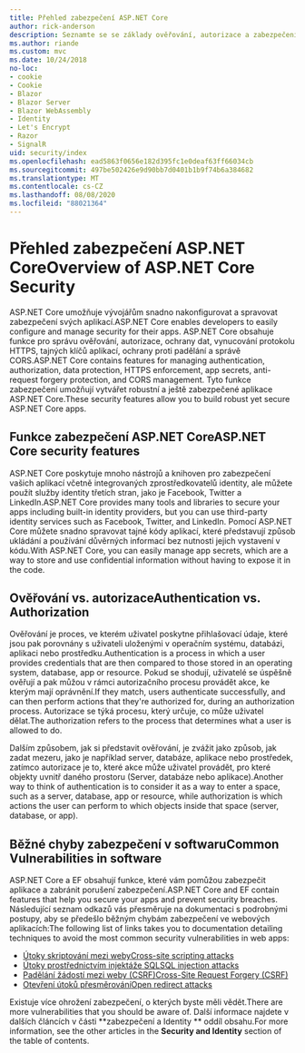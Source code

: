 ```yaml
---
title: Přehled zabezpečení ASP.NET Core
author: rick-anderson
description: Seznamte se se základy ověřování, autorizace a zabezpečení v ASP.NET Core.
ms.author: riande
ms.custom: mvc
ms.date: 10/24/2018
no-loc:
- cookie
- Cookie
- Blazor
- Blazor Server
- Blazor WebAssembly
- Identity
- Let's Encrypt
- Razor
- SignalR
uid: security/index
ms.openlocfilehash: ead5863f0656e182d395fc1e0deaf63ff66034cb
ms.sourcegitcommit: 497be502426e9d90bb7d0401b1b9f74b6a384682
ms.translationtype: MT
ms.contentlocale: cs-CZ
ms.lasthandoff: 08/08/2020
ms.locfileid: "88021364"
---
```

# <a name="overview-of-aspnet-core-security"></a><span data-ttu-id="37987-103">Přehled zabezpečení ASP.NET Core</span><span class="sxs-lookup"><span data-stu-id="37987-103">Overview of ASP.NET Core Security</span></span>

<span data-ttu-id="37987-104">ASP.NET Core umožňuje vývojářům snadno nakonfigurovat a spravovat zabezpečení svých aplikací.</span><span class="sxs-lookup"><span data-stu-id="37987-104">ASP.NET Core enables developers to easily configure and manage security for their apps.</span></span> <span data-ttu-id="37987-105">ASP.NET Core obsahuje funkce pro správu ověřování, autorizace, ochrany dat, vynucování protokolu HTTPS, tajných klíčů aplikací, ochrany proti padělání a správě CORS.</span><span class="sxs-lookup"><span data-stu-id="37987-105">ASP.NET Core contains features for managing authentication, authorization, data protection, HTTPS enforcement, app secrets, anti-request forgery protection, and CORS management.</span></span> <span data-ttu-id="37987-106">Tyto funkce zabezpečení umožňují vytvářet robustní a ještě zabezpečené aplikace ASP.NET Core.</span><span class="sxs-lookup"><span data-stu-id="37987-106">These security features allow you to build robust yet secure ASP.NET Core apps.</span></span>

## <a name="aspnet-core-security-features"></a><span data-ttu-id="37987-107">Funkce zabezpečení ASP.NET Core</span><span class="sxs-lookup"><span data-stu-id="37987-107">ASP.NET Core security features</span></span>

<span data-ttu-id="37987-108">ASP.NET Core poskytuje mnoho nástrojů a knihoven pro zabezpečení vašich aplikací včetně integrovaných zprostředkovatelů identity, ale můžete použít služby identity třetích stran, jako je Facebook, Twitter a LinkedIn.</span><span class="sxs-lookup"><span data-stu-id="37987-108">ASP.NET Core provides many tools and libraries to secure your apps including built-in identity providers, but you can use third-party identity services such as Facebook, Twitter, and LinkedIn.</span></span> <span data-ttu-id="37987-109">Pomocí ASP.NET Core můžete snadno spravovat tajné kódy aplikací, které představují způsob ukládání a používání důvěrných informací bez nutnosti jejich vystavení v kódu.</span><span class="sxs-lookup"><span data-stu-id="37987-109">With ASP.NET Core, you can easily manage app secrets, which are a way to store and use confidential information without having to expose it in the code.</span></span>

## <a name="authentication-vs-authorization"></a><span data-ttu-id="37987-110">Ověřování vs. autorizace</span><span class="sxs-lookup"><span data-stu-id="37987-110">Authentication vs. Authorization</span></span>

<span data-ttu-id="37987-111">Ověřování je proces, ve kterém uživatel poskytne přihlašovací údaje, které jsou pak porovnány s uživateli uloženými v operačním systému, databázi, aplikaci nebo prostředku.</span><span class="sxs-lookup"><span data-stu-id="37987-111">Authentication is a process in which a user provides credentials that are then compared to those stored in an operating system, database, app or resource.</span></span> <span data-ttu-id="37987-112">Pokud se shodují, uživatelé se úspěšně ověřují a pak můžou v rámci autorizačního procesu provádět akce, ke kterým mají oprávnění.</span><span class="sxs-lookup"><span data-stu-id="37987-112">If they match, users authenticate successfully, and can then perform actions that they're authorized for, during an authorization process.</span></span> <span data-ttu-id="37987-113">Autorizace se týká procesu, který určuje, co může uživatel dělat.</span><span class="sxs-lookup"><span data-stu-id="37987-113">The authorization refers to the process that determines what a user is allowed to do.</span></span>

<span data-ttu-id="37987-114">Dalším způsobem, jak si představit ověřování, je zvážit jako způsob, jak zadat mezeru, jako je například server, databáze, aplikace nebo prostředek, zatímco autorizace je to, které akce může uživatel provádět, pro které objekty uvnitř daného prostoru (Server, databáze nebo aplikace).</span><span class="sxs-lookup"><span data-stu-id="37987-114">Another way to think of authentication is to consider it as a way to enter a space, such as a server, database, app or resource, while authorization is which actions the user can perform to which objects inside that space (server, database, or app).</span></span>

## <a name="common-vulnerabilities-in-software"></a><span data-ttu-id="37987-115">Běžné chyby zabezpečení v softwaru</span><span class="sxs-lookup"><span data-stu-id="37987-115">Common Vulnerabilities in software</span></span>

<span data-ttu-id="37987-116">ASP.NET Core a EF obsahují funkce, které vám pomůžou zabezpečit aplikace a zabránit porušení zabezpečení.</span><span class="sxs-lookup"><span data-stu-id="37987-116">ASP.NET Core and EF contain features that help you secure your apps and prevent security breaches.</span></span> <span data-ttu-id="37987-117">Následující seznam odkazů vás přesměruje na dokumentaci s podrobnými postupy, aby se předešlo běžným chybám zabezpečení ve webových aplikacích:</span><span class="sxs-lookup"><span data-stu-id="37987-117">The following list of links takes you to documentation detailing techniques to avoid the most common security vulnerabilities in web apps:</span></span>

* [<span data-ttu-id="37987-118">Útoky skriptování mezi weby</span><span class="sxs-lookup"><span data-stu-id="37987-118">Cross-site scripting attacks</span></span>](xref:security/cross-site-scripting)
* [<span data-ttu-id="37987-119">Útoky prostřednictvím injektáže SQL</span><span class="sxs-lookup"><span data-stu-id="37987-119">SQL injection attacks</span></span>](/ef/core/querying/raw-sql)
* [<span data-ttu-id="37987-120">Padělání žádostí mezi weby (CSRF)</span><span class="sxs-lookup"><span data-stu-id="37987-120">Cross-Site Request Forgery (CSRF)</span></span>](xref:security/anti-request-forgery)
* [<span data-ttu-id="37987-121">Otevření útoků přesměrování</span><span class="sxs-lookup"><span data-stu-id="37987-121">Open redirect attacks</span></span>](xref:security/preventing-open-redirects)

<span data-ttu-id="37987-122">Existuje více ohrožení zabezpečení, o kterých byste měli vědět.</span><span class="sxs-lookup"><span data-stu-id="37987-122">There are more vulnerabilities that you should be aware of.</span></span> <span data-ttu-id="37987-123">Další informace najdete v dalších článcích v části \*\*zabezpečení a Identity \*\* oddíl obsahu.</span><span class="sxs-lookup"><span data-stu-id="37987-123">For more information, see the other articles in the **Security and Identity** section of the table of contents.</span></span>
